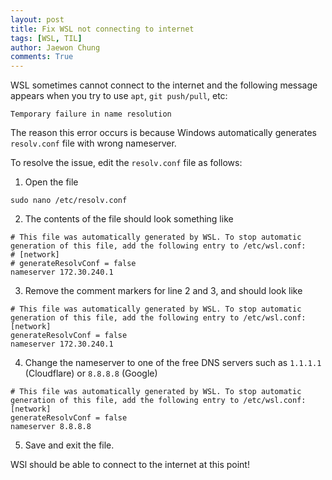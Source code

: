 ```yaml
---
layout: post
title: Fix WSL not connecting to internet
tags: [WSL, TIL]
author: Jaewon Chung
comments: True
---
```


WSL sometimes cannot connect to the internet and the following message appears when you try to use `apt`, `git push/pull`, etc:

```{bash}
Temporary failure in name resolution
```

The reason this error occurs is because Windows automatically generates `resolv.conf` file with wrong nameserver.

To resolve the issue, edit the `resolv.conf` file as follows:

1. Open the file

```{bash}
sudo nano /etc/resolv.conf
```

2. The contents of the file should look something like

```{bash}
# This file was automatically generated by WSL. To stop automatic generation of this file, add the following entry to /etc/wsl.conf:
# [network]
# generateResolvConf = false
nameserver 172.30.240.1
```

3. Remove the comment markers for line 2 and 3, and should look like

```{bash}
# This file was automatically generated by WSL. To stop automatic generation of this file, add the following entry to /etc/wsl.conf:
[network]
generateResolvConf = false
nameserver 172.30.240.1
```

4. Change the nameserver to one of the free DNS servers such as `1.1.1.1` (Cloudflare) or `8.8.8.8` (Google)

```{bash}
# This file was automatically generated by WSL. To stop automatic generation of this file, add the following entry to /etc/wsl.conf:
[network]
generateResolvConf = false
nameserver 8.8.8.8
```

5. Save and exit the file.

WSl should be able to connect to the internet at this point!
